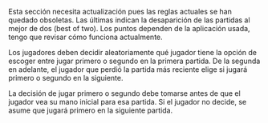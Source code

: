 Esta sección necesita actualización pues las reglas actuales se han quedado obsoletas. Las últimas indican la desaparición de las partidas al mejor de dos (best of two). Los puntos dependen de la aplicación usada, tengo que revisar cómo funciona actualmente.

Los jugadores deben decidir aleatoriamente qué jugador tiene la opción de escoger entre jugar primero o segundo en la primera partida. De la segunda en adelante, el jugador que perdió la partida más reciente elige si jugará primero o segundo en la siguiente. 

La decisión de jugar primero o segundo debe tomarse antes de que el jugador vea su mano inicial para esa partida. Si el jugador no decide, se asume que jugará primero en la siguiente partida.